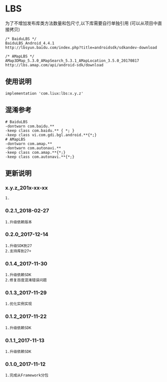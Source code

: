 LBS
===

为了不增加发布库类方法数量和包尺寸,以下库需要自行单独引用
(可以从项目中直接拷贝)
```
/* BaiduLBS */
BaiduLBS_Android_4.4.1
http://lbsyun.baidu.com/index.php?title=androidsdk/sdkandev-download

/* AMapLBS */
AMap3DMap_5.3.0_AMapSearch_5.3.1_AMapLocation_3.5.0_20170817
http://lbs.amap.com/api/android-sdk/download
```

使用说明
---
```
implementation 'com.liux:lbs:x.y.z'
```

混淆参考
---
```
# BaiduLBS
-dontwarn com.baidu.**
-keep class com.baidu.** { *; }
-keep class vi.com.gdi.bgl.android.**{*;}
# AMapLBS
-dontwarn com.amap.**
-dontwarn com.autonavi.**
-keep class com.amap.**{*;}
-keep class com.autonavi.**{*;}
```

更新说明
---
### x.y.z_201x-xx-xx
    1.

### 0.2.1_2018-02-27
    1.升级依赖版本

### 0.2.0_2017-12-14
    1.升级SDK到27
    2.支持库到27+

### 0.1.4_2017-11-30
    1.升级依赖SDK
    2.修复百度混淆错误问题

### 0.1.3_2017-11-29
    1.优化实例实现

### 0.1.2_2017-11-22
    1.升级依赖SDK

### 0.1.1_2017-11-13
    1.升级依赖SDK

### 0.1.0_2017-11-12
    1.完成从Framework分包